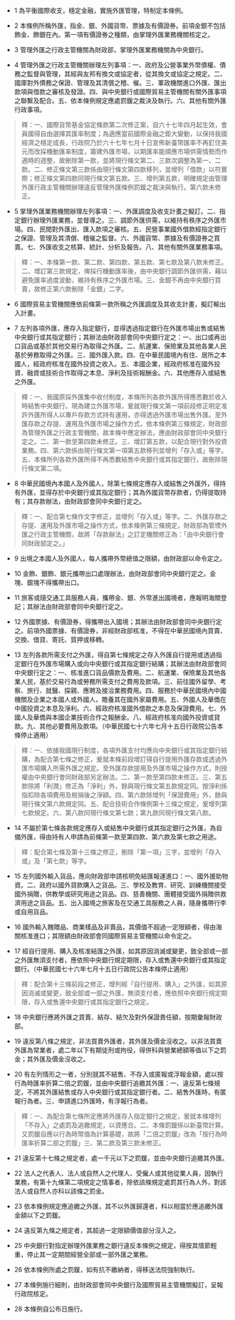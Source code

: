 * 1 為平衡國際收支，穩定金融，實施外匯管理，特制定本條例。

* 2 本條例所稱外匯，指金、銀、外國貨幣、票據及有價證券。前項金銀不包括飾金、飾銀在內。第一項有價證券之種類，由掌理外匯業務機關核定之。

* 3 管理外匯之行政主管機關為財政部，掌理外匯業務機關為中央銀行。

* 4 管理外匯之行政主管機關辦理左列事項：一、政府及公營事業外幣債權、債務之監督與管理，其經與友邦有換文或協定者，從其換文或協定之規定。二、國庫對外債務之保證、管理及其清償之稽、催。三、軍政機關進口外匯、匯出款項與借款之審核及發證。四、與中央銀行或國際貿易主管機關有關外匯事項之聯繫及配合。五、依本條例規定應處罰鍰之裁決及執行。六、其他有關外匯行政事項。

> 釋：一、國際貨幣基金協定條款第二次修正案，自六十七年四月起生效，會員國得自由選擇其匯率制度；為適應當前國際金融之鉅大變動，以保持我國經濟之穩定成長，行政院乃於六十七年七月十日宣佈新臺幣匯率不再釘住美元而改採機動匯率制度，籌建外匯市場，以期匯率能順應市場供需情勢而作適時的週整，故刪除第一款，並將現行條文第二、三款次調整為第一、二款。二、修正條文第三款係由現行條文第四款移列，並增列「借款」以符實際；修正條文第四款同現行條文第五款。三、增列第五款，明確規定由管理外匯行政主管機關辦理違反管理外匯條例罰鍰之裁決與執行。第六款未修正。

* 5 掌理外匯業務機關辦理左列事項：一、外匯調度及收支計畫之擬訂。二、指定銀行辦理外匯業務，並督導之。三、調節外匯供需，以維持有秩序之外匯市場。四、民間對外匯出、匯入款項之審核。五、民營事業國外借款經指定銀行之保證、管理及其清償、稽催之監督。六、外國貨幣、票據及有價證券之買賣。七、外匯收支之核算、統計、分析及報告。八、其他有關外匯業務事項。

> 釋：一、本條第一款、第二款、第四款、第五款、第七款及第八款未修正。二、增訂第三款規定，俾採行機動匯率後，由中央銀行調節外匯供需，藉以避免匯率過度波動，維持有秩序之外匯市場。三、金銀不再由中央銀行買賣，故修正第六款刪除「金銀」二字。

* 6 國際貿易主管機關應依前條第一款所稱之外匯調度及其收支計畫，擬訂輸出入計畫。

* 7 左列各項外匯，應存入指定銀行，並得透過指定銀行在外匯市場出售或結售中央銀行或其指定銀行；其辦法由財政部會同中央銀行定之：一、出口或再出口貨品或基於其他交易行為取得之外匯。二、航運業、保險業及其他各業人民基於勞務取得之外匯。三、國外匯入款。四、在中華民國境內有住、居所之本國人，經政府核准在國外投資之收入。五、本國企業，經政府核准在國外投資、融資或技術合作取得之本息、淨利及技術報酬金。六、其他應存入或結售之外匯。

> 釋：一、我國原採外匯集中收付制度，本條所列各款外匯所得應悉數於收入時結售中央銀行。現為建立外匯市場，爰就現行條文第一項前段修正明定准許外匯所得人以專戶存款方式持有運用，亦得透過外匯市場出售外匯。至外匯存款之存提、運用及外匯市場之操作方式，依本條例第三條規定，財政部為管理外匯之行政主管機關，故本條中應定辦法，應由財政部會同中央銀行定之。二、第一款至第四款未修正。三、增訂第五款，以配合現行對外投資業務。四、第六款係由現行條文第一項第五款移列並增列「存入或」等字。五、本條所列各款外匯所得不再悉數結售中央銀行或其指定銀行，故刪除現行條文第二項。

* 8 中華民國境內本國人及外國人，除第七條規定應存入或結售之外匯外，得持有外匯，並得存於中央銀行或其指定銀行；其為外國貨幣存款者，仍得提取持有；其存款辦法，由財政部會同中央銀行定之。

> 釋：一、配合第七條作文字修正，並增列「存入或」等字。二、外匯存款之存提、運用及外匯市場之操作方式，依本條例第三條規定，財政部為管堙外匯之行政主管機關，故將「存款辦法」之訂定機關修正為：「由中央銀行會同財政部定之。」

* 9 出境之本國人及外國人，每人攜帶外幣總值之限額，由財政部以命令定之。

* 10 金飾、銀飾、銀元攜帶出口處理辦法，由財政部會同中央銀行定之。金塊、銀塊不得攜帶出口。

* 11 旅客或隨交通工具服務人員，攜帶金、銀、外幣進出國境者，應報明海關登記；其辦法由財政部會同中央銀行定之。

* 12 外國票據、有價證券，得攜帶出入國境；其辦法由財政部會同中央銀行定之。前項外國票據、有價證券，非經財政部核准，不得在中華民國境內買賣、交換、借貸、寄託、質押或移轉。

* 13 左列各款所需支付之外匯，得自第七條規定之存入外匯自行提用或透過指定銀行在外匯市場購入或向中央銀行或其指定銀行結購；其辦法由財政部會同中央銀行定之：一、核准進口貨品價款及費用。二、航運業、保險業及其他各業人民，基於交易行為或勞務所需支付之費用及款項。三、前往國外留學、考察、旅行、就醫、探親、應聘及接洽業務費用。四、服務於中華民國境內中國機關及企業之本國人或外國人，贍養其在國外家屬費用。五、外國人及華僑在中國投資之本息及淨利。六、經政府核准國外借款之本息及保證費用。七、外國人及華僑與本國企業技術合作之報酬金。八、經政府核准向國外投資或貸款。九、其他必要費用及款項。（中華民國七十六年七月十五日行政院公告本條停止適用）

> 釋：一、依據我國現行制度，各項外匯支付均應向中央銀行或其指定銀行結購，為配合第七條之修正，爰就本條前段增訂得自行提用外匯存款或透過外匯市場購入所需外匯之規定。至外匯存款提用及外匯市場之操作方式，則授權由中央銀行會同財政部另定辦法。二、第一款至第四款未修正。三、第五款除將「利潤」修正為「淨利」外，餘與現行條文第五款規定同。按淨利係指扣除各項費用及稅捐後之淨額。四、第六款除增列「保證費用」外，餘與現行條文第六款規定同。五、配合技術合作條例第十三條之規定，爰增列第七款規定。六、第八款同現行條文第七款；第九款同現行條文第八款。

* 14 不屬於第七條各款規定應存入或結售中央銀行或其指定銀行之外匯，為自備外匯，得由持有人申請為前條第一款至第四款、第六款及第七款之用途。

> 釋：配合第七條及第十三條之修正，刪除「第一項」三字，並增列「存入或」及「第七款」等字。

* 15 左列國外輸入貨品，應向財政部申請核明免結匯報運進口：一、國外援助物資。二、政府以國外貸款購入之貨品。三、學校及教育、研究、訓練機關接受國外捐贈，供教學或研究用途之貨品。四、慈善機關、團體接受國外捐贈供救濟用途之貨品。五、出入國境之旅客及在交通工具服務之人員，隨身攜帶行李或自用貨品。

* 16 國外輸入餽贈品、商業樣品及非賣品，其價值不超過一定限額者，得由海關核准進口；其限額由財政部會同國際貿易主管機關以命令定之。

* 17 經自行提用、購入及核准結匯之外匯，如其原因消滅或變更，致全部或一部之外匯無須支付者，應依照中央銀行規定期限，存入或售還中央銀行或其指定銀行。（中華民國七十六年七月十五日行政院公告本條停止適用）

> 釋：配合第十三條前段之修正，增列經「自行提用、購入」之外匯，如其原因消滅或變更，致全部或一部之外匯，無須支付者，應依照中央銀行規定期限，存入或售還中央銀行或其指定銀行之規定。

* 18 中央銀行應將外匯之買賣、結存、結欠及對外保證責任額，按期彙報財政部。

* 19 違反第八條之規定，非法買賣外匯者，其外匯及價金沒收之。以非法買賣外匯為常業者，處二年以下有期徒刑或拘役，得併科與營業總額等值以下之罰金；其外匯及價金沒收之。

* 20 有左列情形之一者，分別就其不結售、不存入或匿報或浮報金額，處以按行為時匯率折算二倍之罰鍰，並由中央銀行追繳其外匯：一、違反第七條規定，不將其外匯結售或存入中央銀行或其指定銀行者。二、結售外匯時，有匿報行為者。三、申請進口外匯時，有浮報行為者。

> 釋：一、為配合第七條所定應將外匯存入指定銀行之規定，爰就本條增列「不存入」之處罰及追繳規定，以資應合。二、本條罰鍰係以新臺幣計算。又罰鍰自應以行為時幣值為計算基礎，故將「二倍之罰鍰」改為「按行為時匯率折算二部之罰鍰」三、第二款及第三款未修正。

* 21 違反第十七條之規定者，處一千元以下之罰鍰，並由中央銀行追繳其外匯。

* 22 法人之代表人、法人或自然人之代理人、受僱人或其他從業人員，因執行業務，有第十九條第二項規定之情事者，除依該條規定處罰其行為人外，對該法人或自然人亦科以該條之罰金。

* 23 依本條例規定應追繳之外匯，其不以外匯歸還者，科以相當於應追繳外匯金額以下之罰鍰。

* 24 違反第九條之規定者，其超過一定限額價值部分沒入之。

* 25 中央銀行對指定辦理外匯業務之銀行違反本條例之規定，得按其情節輕重，停止其一定期間經營全部或一部外匯之業務。

* 26 依本條例所處之罰鍰，如有抗不繳納者，得移送法院強制執行。

* 27 本條例施行細則，由財政部會同中央銀行及國際貿易主管機關擬訂，呈報行政院核定。

* 28 本條例自公布日施行。

